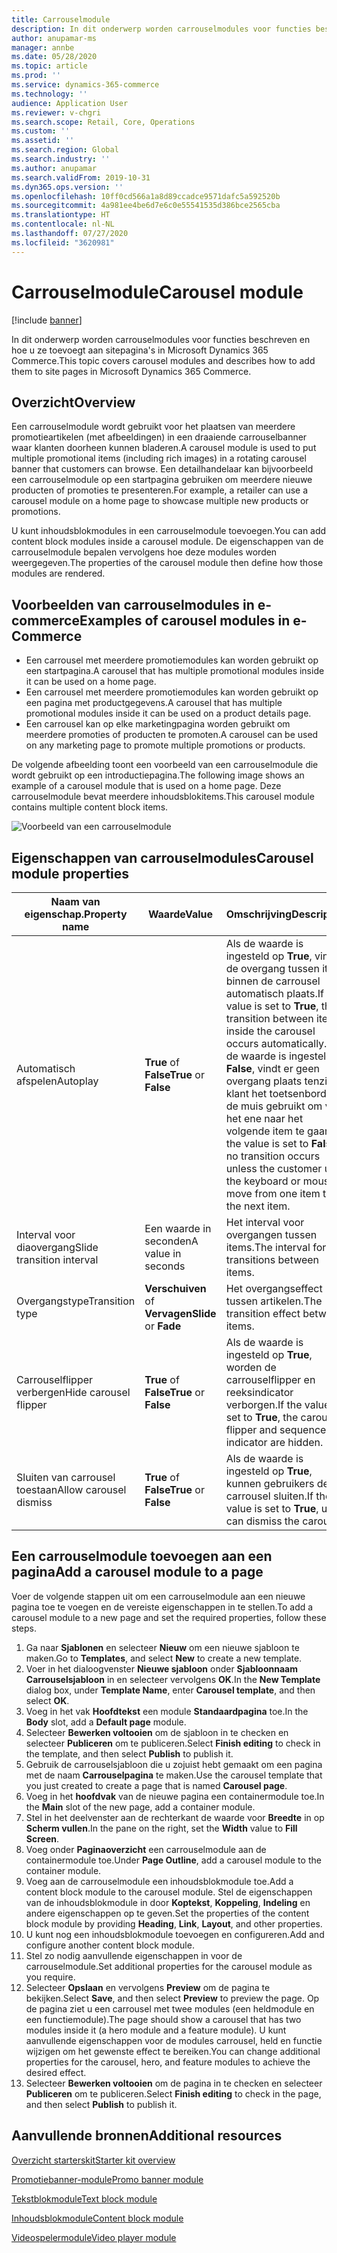 ```yaml
---
title: Carrouselmodule
description: In dit onderwerp worden carrouselmodules voor functies beschreven en hoe u ze toevoegt aan sitepagina's in Microsoft Dynamics 365 Commerce.
author: anupamar-ms
manager: annbe
ms.date: 05/28/2020
ms.topic: article
ms.prod: ''
ms.service: dynamics-365-commerce
ms.technology: ''
audience: Application User
ms.reviewer: v-chgri
ms.search.scope: Retail, Core, Operations
ms.custom: ''
ms.assetid: ''
ms.search.region: Global
ms.search.industry: ''
ms.author: anupamar
ms.search.validFrom: 2019-10-31
ms.dyn365.ops.version: ''
ms.openlocfilehash: 10ff0cd566a1a8d89ccadce9571dafc5a592520b
ms.sourcegitcommit: 4a981ee4be6d7e6c0e55541535d386bce2565cba
ms.translationtype: HT
ms.contentlocale: nl-NL
ms.lasthandoff: 07/27/2020
ms.locfileid: "3620981"
---
```

# <a name="carousel-module"></a><span data-ttu-id="06eb7-103">Carrouselmodule</span><span class="sxs-lookup"><span data-stu-id="06eb7-103">Carousel module</span></span>

[!include [banner](includes/banner.md)]

<span data-ttu-id="06eb7-104">In dit onderwerp worden carrouselmodules voor functies beschreven en hoe u ze toevoegt aan sitepagina's in Microsoft Dynamics 365 Commerce.</span><span class="sxs-lookup"><span data-stu-id="06eb7-104">This topic covers carousel modules and describes how to add them to site pages in Microsoft Dynamics 365 Commerce.</span></span>

## <a name="overview"></a><span data-ttu-id="06eb7-105">Overzicht</span><span class="sxs-lookup"><span data-stu-id="06eb7-105">Overview</span></span>

<span data-ttu-id="06eb7-106">Een carrouselmodule wordt gebruikt voor het plaatsen van meerdere promotieartikelen (met afbeeldingen) in een draaiende carrouselbanner waar klanten doorheen kunnen bladeren.</span><span class="sxs-lookup"><span data-stu-id="06eb7-106">A carousel module is used to put multiple promotional items (including rich images) in a rotating carousel banner that customers can browse.</span></span> <span data-ttu-id="06eb7-107">Een detailhandelaar kan bijvoorbeeld een carrouselmodule op een startpagina gebruiken om meerdere nieuwe producten of promoties te presenteren.</span><span class="sxs-lookup"><span data-stu-id="06eb7-107">For example, a retailer can use a carousel module on a home page to showcase multiple new products or promotions.</span></span>

<span data-ttu-id="06eb7-108">U kunt inhoudsblokmodules in een carrouselmodule toevoegen.</span><span class="sxs-lookup"><span data-stu-id="06eb7-108">You can add content block modules inside a carousel module.</span></span> <span data-ttu-id="06eb7-109">De eigenschappen van de carrouselmodule bepalen vervolgens hoe deze modules worden weergegeven.</span><span class="sxs-lookup"><span data-stu-id="06eb7-109">The properties of the carousel module then define how those modules are rendered.</span></span>

## <a name="examples-of-carousel-modules-in-e-commerce"></a><span data-ttu-id="06eb7-110">Voorbeelden van carrouselmodules in e-commerce</span><span class="sxs-lookup"><span data-stu-id="06eb7-110">Examples of carousel modules in e-Commerce</span></span>

- <span data-ttu-id="06eb7-111">Een carrousel met meerdere promotiemodules kan worden gebruikt op een startpagina.</span><span class="sxs-lookup"><span data-stu-id="06eb7-111">A carousel that has multiple promotional modules inside it can be used on a home page.</span></span>
- <span data-ttu-id="06eb7-112">Een carrousel met meerdere promotiemodules kan worden gebruikt op een pagina met productgegevens.</span><span class="sxs-lookup"><span data-stu-id="06eb7-112">A carousel that has multiple promotional modules inside it can be used on a product details page.</span></span>
- <span data-ttu-id="06eb7-113">Een carrousel kan op elke marketingpagina worden gebruikt om meerdere promoties of producten te promoten.</span><span class="sxs-lookup"><span data-stu-id="06eb7-113">A carousel can be used on any marketing page to promote multiple promotions or products.</span></span>

<span data-ttu-id="06eb7-114">De volgende afbeelding toont een voorbeeld van een carrouselmodule die wordt gebruikt op een introductiepagina.</span><span class="sxs-lookup"><span data-stu-id="06eb7-114">The following image shows an example of a carousel module that is used on a home page.</span></span> <span data-ttu-id="06eb7-115">Deze carrouselmodule bevat meerdere inhoudsblokitems.</span><span class="sxs-lookup"><span data-stu-id="06eb7-115">This carousel module contains multiple content block items.</span></span>

![Voorbeeld van een carrouselmodule](./media/Hero.PNG)

## <a name="carousel-module-properties"></a><span data-ttu-id="06eb7-117">Eigenschappen van carrouselmodules</span><span class="sxs-lookup"><span data-stu-id="06eb7-117">Carousel module properties</span></span>

| <span data-ttu-id="06eb7-118">Naam van eigenschap.</span><span class="sxs-lookup"><span data-stu-id="06eb7-118">Property name</span></span>             | <span data-ttu-id="06eb7-119">Waarde</span><span class="sxs-lookup"><span data-stu-id="06eb7-119">Value</span></span>                 | <span data-ttu-id="06eb7-120">Omschrijving</span><span class="sxs-lookup"><span data-stu-id="06eb7-120">Description</span></span> |
|---------------------------|-----------------------|-------------|
| <span data-ttu-id="06eb7-121">Automatisch afspelen</span><span class="sxs-lookup"><span data-stu-id="06eb7-121">Autoplay</span></span>                  | <span data-ttu-id="06eb7-122">**True** of **False**</span><span class="sxs-lookup"><span data-stu-id="06eb7-122">**True** or **False**</span></span> | <span data-ttu-id="06eb7-123">Als de waarde is ingesteld op **True**, vindt de overgang tussen items binnen de carrousel automatisch plaats.</span><span class="sxs-lookup"><span data-stu-id="06eb7-123">If the value is set to **True**, the transition between items inside the carousel occurs automatically.</span></span> <span data-ttu-id="06eb7-124">Als de waarde is ingesteld op **False**, vindt er geen overgang plaats tenzij de klant het toetsenbord of de muis gebruikt om van het ene naar het volgende item te gaan.</span><span class="sxs-lookup"><span data-stu-id="06eb7-124">If the value is set to **False**, no transition occurs unless the customer uses the keyboard or mouse to move from one item to the next item.</span></span> |
| <span data-ttu-id="06eb7-125">Interval voor diaovergang</span><span class="sxs-lookup"><span data-stu-id="06eb7-125">Slide transition interval</span></span> | <span data-ttu-id="06eb7-126">Een waarde in seconden</span><span class="sxs-lookup"><span data-stu-id="06eb7-126">A value in seconds</span></span>    | <span data-ttu-id="06eb7-127">Het interval voor overgangen tussen items.</span><span class="sxs-lookup"><span data-stu-id="06eb7-127">The interval for transitions between items.</span></span> |
| <span data-ttu-id="06eb7-128">Overgangstype</span><span class="sxs-lookup"><span data-stu-id="06eb7-128">Transition type</span></span>           | <span data-ttu-id="06eb7-129">**Verschuiven** of **Vervagen**</span><span class="sxs-lookup"><span data-stu-id="06eb7-129">**Slide** or **Fade**</span></span> | <span data-ttu-id="06eb7-130">Het overgangseffect tussen artikelen.</span><span class="sxs-lookup"><span data-stu-id="06eb7-130">The transition effect between items.</span></span> |
| <span data-ttu-id="06eb7-131">Carrouselflipper verbergen</span><span class="sxs-lookup"><span data-stu-id="06eb7-131">Hide carousel flipper</span></span>     | <span data-ttu-id="06eb7-132">**True** of **False**</span><span class="sxs-lookup"><span data-stu-id="06eb7-132">**True** or **False**</span></span> | <span data-ttu-id="06eb7-133">Als de waarde is ingesteld op **True**, worden de carrouselflipper en reeksindicator verborgen.</span><span class="sxs-lookup"><span data-stu-id="06eb7-133">If the value is set to **True**, the carousel flipper and sequence indicator are hidden.</span></span> |
| <span data-ttu-id="06eb7-134">Sluiten van carrousel toestaan</span><span class="sxs-lookup"><span data-stu-id="06eb7-134">Allow carousel dismiss</span></span>    | <span data-ttu-id="06eb7-135">**True** of **False**</span><span class="sxs-lookup"><span data-stu-id="06eb7-135">**True** or **False**</span></span> | <span data-ttu-id="06eb7-136">Als de waarde is ingesteld op **True**, kunnen gebruikers de carrousel sluiten.</span><span class="sxs-lookup"><span data-stu-id="06eb7-136">If the value is set to **True**, users can dismiss the carousel.</span></span> |

## <a name="add-a-carousel-module-to-a-page"></a><span data-ttu-id="06eb7-137">Een carrouselmodule toevoegen aan een pagina</span><span class="sxs-lookup"><span data-stu-id="06eb7-137">Add a carousel module to a page</span></span>

<span data-ttu-id="06eb7-138">Voer de volgende stappen uit om een carrouselmodule aan een nieuwe pagina toe te voegen en de vereiste eigenschappen in te stellen.</span><span class="sxs-lookup"><span data-stu-id="06eb7-138">To add a carousel module to a new page and set the required properties, follow these steps.</span></span>

1. <span data-ttu-id="06eb7-139">Ga naar **Sjablonen** en selecteer **Nieuw** om een nieuwe sjabloon te maken.</span><span class="sxs-lookup"><span data-stu-id="06eb7-139">Go to **Templates**, and select **New** to create a new template.</span></span>
1. <span data-ttu-id="06eb7-140">Voer in het dialoogvenster **Nieuwe sjabloon** onder **Sjabloonnaam** **Carrouselsjabloon** in en selecteer vervolgens **OK**.</span><span class="sxs-lookup"><span data-stu-id="06eb7-140">In the **New Template** dialog box, under **Template Name**, enter **Carousel template**, and then select **OK**.</span></span>
1. <span data-ttu-id="06eb7-141">Voeg in het vak **Hoofdtekst** een module **Standaardpagina** toe.</span><span class="sxs-lookup"><span data-stu-id="06eb7-141">In the **Body** slot, add a **Default page** module.</span></span>
1. <span data-ttu-id="06eb7-142">Selecteer **Bewerken voltooien** om de sjabloon in te checken en selecteer **Publiceren** om te publiceren.</span><span class="sxs-lookup"><span data-stu-id="06eb7-142">Select **Finish editing** to check in the template, and then select **Publish** to publish it.</span></span>  
1. <span data-ttu-id="06eb7-143">Gebruik de carrouselsjabloon die u zojuist hebt gemaakt om een pagina met de naam **Carrouselpagina** te maken.</span><span class="sxs-lookup"><span data-stu-id="06eb7-143">Use the carousel template that you just created to create a page that is named **Carousel page**.</span></span>
1. <span data-ttu-id="06eb7-144">Voeg in het **hoofdvak** van de nieuwe pagina een containermodule toe.</span><span class="sxs-lookup"><span data-stu-id="06eb7-144">In the **Main** slot of the new page, add a container module.</span></span> 
1. <span data-ttu-id="06eb7-145">Stel in het deelvenster aan de rechterkant de waarde voor **Breedte** in op **Scherm vullen**.</span><span class="sxs-lookup"><span data-stu-id="06eb7-145">In the pane on the right, set the **Width** value to **Fill Screen**.</span></span>
1. <span data-ttu-id="06eb7-146">Voeg onder **Paginaoverzicht** een carrouselmodule aan de containermodule toe.</span><span class="sxs-lookup"><span data-stu-id="06eb7-146">Under **Page Outline**, add a carousel module to the container module.</span></span>
1. <span data-ttu-id="06eb7-147">Voeg aan de carrouselmodule een inhoudsblokmodule toe.</span><span class="sxs-lookup"><span data-stu-id="06eb7-147">Add a content block module to the carousel module.</span></span> <span data-ttu-id="06eb7-148">Stel de eigenschappen van de inhoudsblokmodule in door **Koptekst**, **Koppeling**, **Indeling** en andere eigenschappen op te geven.</span><span class="sxs-lookup"><span data-stu-id="06eb7-148">Set the properties of the content block module by providing **Heading**, **Link**, **Layout**, and other properties.</span></span>
1. <span data-ttu-id="06eb7-149">U kunt nog een inhoudsblokmodule toevoegen en configureren.</span><span class="sxs-lookup"><span data-stu-id="06eb7-149">Add and configure another content block module.</span></span>
1. <span data-ttu-id="06eb7-150">Stel zo nodig aanvullende eigenschappen in voor de carrouselmodule.</span><span class="sxs-lookup"><span data-stu-id="06eb7-150">Set additional properties for the carousel module as you require.</span></span>
1. <span data-ttu-id="06eb7-151">Selecteer **Opslaan** en vervolgens **Preview** om de pagina te bekijken.</span><span class="sxs-lookup"><span data-stu-id="06eb7-151">Select **Save**, and then select **Preview** to preview the page.</span></span> <span data-ttu-id="06eb7-152">Op de pagina ziet u een carrousel met twee modules (een heldmodule en een functiemodule).</span><span class="sxs-lookup"><span data-stu-id="06eb7-152">The page should show a carousel that has two modules inside it (a hero module and a feature module).</span></span> <span data-ttu-id="06eb7-153">U kunt aanvullende eigenschappen voor de modules carrousel, held en functie wijzigen om het gewenste effect te bereiken.</span><span class="sxs-lookup"><span data-stu-id="06eb7-153">You can change additional properties for the carousel, hero, and feature modules to achieve the desired effect.</span></span>
1. <span data-ttu-id="06eb7-154">Selecteer **Bewerken voltooien** om de pagina in te checken en selecteer **Publiceren** om te publiceren.</span><span class="sxs-lookup"><span data-stu-id="06eb7-154">Select **Finish editing** to check in the page, and then select **Publish** to publish it.</span></span>

## <a name="additional-resources"></a><span data-ttu-id="06eb7-155">Aanvullende bronnen</span><span class="sxs-lookup"><span data-stu-id="06eb7-155">Additional resources</span></span>

[<span data-ttu-id="06eb7-156">Overzicht starterskit</span><span class="sxs-lookup"><span data-stu-id="06eb7-156">Starter kit overview</span></span>](starter-kit-overview.md)

[<span data-ttu-id="06eb7-157">Promotiebanner-module</span><span class="sxs-lookup"><span data-stu-id="06eb7-157">Promo banner module</span></span>](add-alert.md)

[<span data-ttu-id="06eb7-158">Tekstblokmodule</span><span class="sxs-lookup"><span data-stu-id="06eb7-158">Text block module</span></span>](add-content-rich-block.md)

[<span data-ttu-id="06eb7-159">Inhoudsblokmodule</span><span class="sxs-lookup"><span data-stu-id="06eb7-159">Content block module</span></span>](add-hero-module.md)

[<span data-ttu-id="06eb7-160">Videospelermodule</span><span class="sxs-lookup"><span data-stu-id="06eb7-160">Video player module</span></span>](add-video-player.md)

